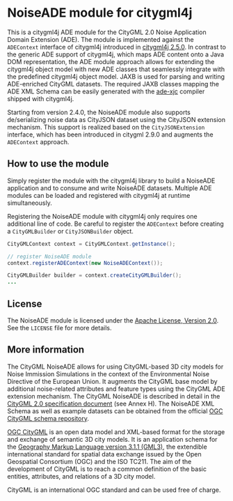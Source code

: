 # NoiseADE module for citygml4j
This is a citygml4j ADE module for the CityGML 2.0 Noise Application Domain Extension (ADE). The module is implemented against the `ADEContext` interface of citygml4j introduced in [citygml4j 2.5.0](https://github.com/citygml4j/citygml4j/releases/tag/v2.5.0). In contrast to the generic ADE support of citygml4j, which maps ADE content onto a Java DOM representation, the ADE module approach allows for extending the citygml4j object model with new ADE classes that seamlessly integrate with the predefined citygml4j object model. JAXB is used for parsing and writing ADE-enriched CityGML datasets. The required JAXB classes mapping the ADE XML Schema can be easily generated with the [ade-xjc](https://github.com/citygml4j/ade-xjc) compiler shipped with citygml4j.

Starting from version 2.4.0, the NoiseADE module also supports de/serializing noise data as CityJSON dataset using the CityJSON extension mechanism. This support is realized based on the `CityJSONExtension` interface, which has been introduced in citygml 2.9.0 and augments the `ADEContext` approach.

## How to use the module
Simply register the module with the citygml4j library to build a NoiseADE application and to consume and write NoiseADE datasets. Multiple ADE modules can be loaded and registered with citygml4j at runtime simultaneously.

Registering the NoiseADE module with citygml4j only requires one additional line of code. Be careful to register the `ADEContext` before creating a `CityGMLBuilder` or `CityJSONBuilder` object.

```java
CityGMLContext context = CityGMLContext.getInstance();

// register NoiseADE module
context.registerADEContext(new NoiseADEContext());

CityGMLBuilder builder = context.createCityGMLBuilder();
...
```

## License
The NoiseADE module is licensed under the [Apache License, Version 2.0](http://www.apache.org/licenses/LICENSE-2.0). See the `LICENSE` file for more details.

## More information
The CityGML NoiseADE allows for using CityGML-based 3D city models for Noise Immission Simulations in the context of the Environmental Noise Directive of the European Union. It augments the CityGML base model by additional noise-related attributes and feature types using the CityGML ADE extension mechanism. The CityGML NoiseADE is described in detail in the [CityGML 2.0 specification document](https://portal.opengeospatial.org/files/?artifact_id=47842) (see Annex H). The NoiseADE XML Schema as well as example datasets can be obtained from the official [OGC CityGML schema repository](http://schemas.opengis.net/citygml/examples/2.0/ade/noise-ade/).

[OGC CityGML](http://www.opengeospatial.org/standards/citygml) is an open data model and XML-based format for the storage and exchange of semantic 3D city models. It is an application schema for the [Geography Markup Language version 3.1.1 (GML3)](http://www.opengeospatial.org/standards/gml), the extendible international standard for spatial data exchange issued by the Open Geospatial Consortium (OGC) and the ISO TC211. The aim of the development of CityGML is to reach a common definition of the basic entities, attributes, and relations of a 3D city model.

CityGML is an international OGC standard and can be used free of charge.
